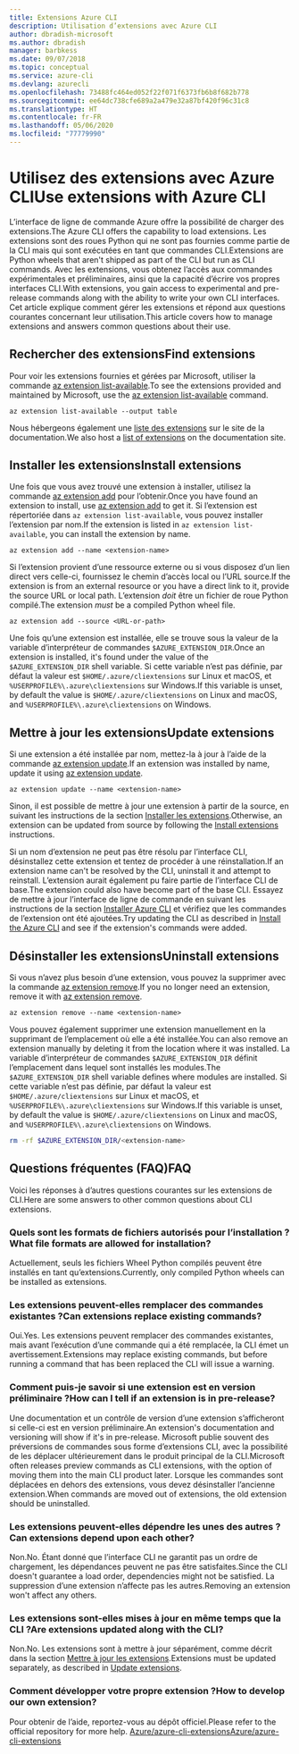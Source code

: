 ```yaml
---
title: Extensions Azure CLI
description: Utilisation d’extensions avec Azure CLI
author: dbradish-microsoft
ms.author: dbradish
manager: barbkess
ms.date: 09/07/2018
ms.topic: conceptual
ms.service: azure-cli
ms.devlang: azurecli
ms.openlocfilehash: 73488fc464ed052f22f071f6373fb6b8f682b778
ms.sourcegitcommit: ee64dc738cfe689a2a479e32a87bf420f96c31c8
ms.translationtype: HT
ms.contentlocale: fr-FR
ms.lasthandoff: 05/06/2020
ms.locfileid: "77779990"
---
```

# <a name="use-extensions-with-azure-cli"></a><span data-ttu-id="9b489-103">Utilisez des extensions avec Azure CLI</span><span class="sxs-lookup"><span data-stu-id="9b489-103">Use extensions with Azure CLI</span></span> 

<span data-ttu-id="9b489-104">L’interface de ligne de commande Azure offre la possibilité de charger des extensions.</span><span class="sxs-lookup"><span data-stu-id="9b489-104">The Azure CLI offers the capability to load extensions.</span></span> <span data-ttu-id="9b489-105">Les extensions sont des roues Python qui ne sont pas fournies comme partie de la CLI mais qui sont exécutées en tant que commandes CLI.</span><span class="sxs-lookup"><span data-stu-id="9b489-105">Extensions are Python wheels that aren't shipped as part of the CLI but run as CLI commands.</span></span>
<span data-ttu-id="9b489-106">Avec les extensions, vous obtenez l’accès aux commandes expérimentales et préliminaires, ainsi que la capacité d’écrire vos propres interfaces CLI.</span><span class="sxs-lookup"><span data-stu-id="9b489-106">With extensions, you gain access to experimental and pre-release commands along with the ability to write your own CLI interfaces.</span></span> <span data-ttu-id="9b489-107">Cet article explique comment gérer les extensions et répond aux questions courantes concernant leur utilisation.</span><span class="sxs-lookup"><span data-stu-id="9b489-107">This article covers how to manage extensions and answers common questions about their use.</span></span>

## <a name="find-extensions"></a><span data-ttu-id="9b489-108">Rechercher des extensions</span><span class="sxs-lookup"><span data-stu-id="9b489-108">Find extensions</span></span>

<span data-ttu-id="9b489-109">Pour voir les extensions fournies et gérées par Microsoft, utiliser la commande [az extension list-available](/cli/azure/extension#az-extension-list-available).</span><span class="sxs-lookup"><span data-stu-id="9b489-109">To see the extensions provided and maintained by Microsoft, use the [az extension list-available](/cli/azure/extension#az-extension-list-available) command.</span></span>

```azurecli-interactive
az extension list-available --output table
```

<span data-ttu-id="9b489-110">Nous hébergeons également une [liste des extensions](azure-cli-extensions-list.md) sur le site de la documentation.</span><span class="sxs-lookup"><span data-stu-id="9b489-110">We also host a [list of extensions](azure-cli-extensions-list.md) on the documentation site.</span></span>

## <a name="install-extensions"></a><span data-ttu-id="9b489-111">Installer les extensions</span><span class="sxs-lookup"><span data-stu-id="9b489-111">Install extensions</span></span>

<span data-ttu-id="9b489-112">Une fois que vous avez trouvé une extension à installer, utilisez la commande [az extension add](https://docs.microsoft.com/cli/azure/extension#az-extension-add) pour l’obtenir.</span><span class="sxs-lookup"><span data-stu-id="9b489-112">Once you have found an extension to install, use [az extension add](https://docs.microsoft.com/cli/azure/extension#az-extension-add) to get it.</span></span> <span data-ttu-id="9b489-113">Si l’extension est répertoriée dans `az extension list-available`, vous pouvez installer l’extension par nom.</span><span class="sxs-lookup"><span data-stu-id="9b489-113">If the extension is listed in `az extension list-available`, you can install the extension by name.</span></span>

```azurecli-interactive
az extension add --name <extension-name>
```

<span data-ttu-id="9b489-114">Si l’extension provient d’une ressource externe ou si vous disposez d’un lien direct vers celle-ci, fournissez le chemin d’accès local ou l’URL source.</span><span class="sxs-lookup"><span data-stu-id="9b489-114">If the extension is from an external resource or you have a direct link to it, provide the source URL or local path.</span></span> <span data-ttu-id="9b489-115">L’extension _doit_ être un fichier de roue Python compilé.</span><span class="sxs-lookup"><span data-stu-id="9b489-115">The extension _must_ be a compiled Python wheel file.</span></span>

```azurecli-interactive
az extension add --source <URL-or-path>
```

<span data-ttu-id="9b489-116">Une fois qu’une extension est installée, elle se trouve sous la valeur de la variable d’interpréteur de commandes `$AZURE_EXTENSION_DIR`.</span><span class="sxs-lookup"><span data-stu-id="9b489-116">Once an extension is installed, it's found under the value of the `$AZURE_EXTENSION_DIR` shell variable.</span></span> <span data-ttu-id="9b489-117">Si cette variable n’est pas définie, par défaut la valeur est `$HOME/.azure/cliextensions` sur Linux et macOS, et `%USERPROFILE%\.azure\cliextensions` sur Windows.</span><span class="sxs-lookup"><span data-stu-id="9b489-117">If this variable is unset, by default the value is `$HOME/.azure/cliextensions` on Linux and macOS, and `%USERPROFILE%\.azure\cliextensions` on Windows.</span></span>

## <a name="update-extensions"></a><span data-ttu-id="9b489-118">Mettre à jour les extensions</span><span class="sxs-lookup"><span data-stu-id="9b489-118">Update extensions</span></span>

<span data-ttu-id="9b489-119">Si une extension a été installée par nom, mettez-la à jour à l’aide de la commande [az extension update](https://docs.microsoft.com/cli/azure/extension#az-extension-update).</span><span class="sxs-lookup"><span data-stu-id="9b489-119">If an extension was installed by name, update it using [az extension update](https://docs.microsoft.com/cli/azure/extension#az-extension-update).</span></span>

```azurecli-interactive
az extension update --name <extension-name>
```

<span data-ttu-id="9b489-120">Sinon, il est possible de mettre à jour une extension à partir de la source, en suivant les instructions de la section [Installer les extensions](#install-extensions).</span><span class="sxs-lookup"><span data-stu-id="9b489-120">Otherwise, an extension can be updated from source by following the [Install extensions](#install-extensions) instructions.</span></span>

<span data-ttu-id="9b489-121">Si un nom d’extension ne peut pas être résolu par l’interface CLI, désinstallez cette extension et tentez de procéder à une réinstallation.</span><span class="sxs-lookup"><span data-stu-id="9b489-121">If an extension name can't be resolved by the CLI, uninstall it and attempt to reinstall.</span></span> <span data-ttu-id="9b489-122">L’extension aurait également pu faire partie de l’interface CLI de base.</span><span class="sxs-lookup"><span data-stu-id="9b489-122">The extension could also have become part of the base CLI.</span></span>
<span data-ttu-id="9b489-123">Essayez de mettre à jour l’interface de ligne de commande en suivant les instructions de la section [Installer Azure CLI](install-azure-cli.md) et vérifiez que les commandes de l’extension ont été ajoutées.</span><span class="sxs-lookup"><span data-stu-id="9b489-123">Try updating the CLI as described in [Install the Azure CLI](install-azure-cli.md) and see if the extension's commands were added.</span></span>

## <a name="uninstall-extensions"></a><span data-ttu-id="9b489-124">Désinstaller les extensions</span><span class="sxs-lookup"><span data-stu-id="9b489-124">Uninstall extensions</span></span>

<span data-ttu-id="9b489-125">Si vous n’avez plus besoin d’une extension, vous pouvez la supprimer avec la commande [az extension remove](https://docs.microsoft.com/cli/azure/extension#az-extension-remove).</span><span class="sxs-lookup"><span data-stu-id="9b489-125">If you no longer need an extension, remove it with [az extension remove](https://docs.microsoft.com/cli/azure/extension#az-extension-remove).</span></span>

```azurecli-interactive
az extension remove --name <extension-name>
```

<span data-ttu-id="9b489-126">Vous pouvez également supprimer une extension manuellement en la supprimant de l’emplacement où elle a été installée.</span><span class="sxs-lookup"><span data-stu-id="9b489-126">You can also remove an extension manually by deleting it from the location where it was installed.</span></span> <span data-ttu-id="9b489-127">La variable d’interpréteur de commandes `$AZURE_EXTENSION_DIR` définit l’emplacement dans lequel sont installés les modules.</span><span class="sxs-lookup"><span data-stu-id="9b489-127">The `$AZURE_EXTENSION_DIR` shell variable defines where modules are installed.</span></span>
<span data-ttu-id="9b489-128">Si cette variable n’est pas définie, par défaut la valeur est `$HOME/.azure/cliextensions` sur Linux et macOS, et `%USERPROFILE%\.azure\cliextensions` sur Windows.</span><span class="sxs-lookup"><span data-stu-id="9b489-128">If this variable is unset, by default the value is `$HOME/.azure/cliextensions` on Linux and macOS, and `%USERPROFILE%\.azure\cliextensions` on Windows.</span></span>

```bash
rm -rf $AZURE_EXTENSION_DIR/<extension-name>
```

## <a name="faq"></a><span data-ttu-id="9b489-129">Questions fréquentes (FAQ)</span><span class="sxs-lookup"><span data-stu-id="9b489-129">FAQ</span></span>

<span data-ttu-id="9b489-130">Voici les réponses à d’autres questions courantes sur les extensions de CLI.</span><span class="sxs-lookup"><span data-stu-id="9b489-130">Here are some answers to other common questions about CLI extensions.</span></span>

### <a name="what-file-formats-are-allowed-for-installation"></a><span data-ttu-id="9b489-131">Quels sont les formats de fichiers autorisés pour l’installation ?</span><span class="sxs-lookup"><span data-stu-id="9b489-131">What file formats are allowed for installation?</span></span>

<span data-ttu-id="9b489-132">Actuellement, seuls les fichiers Wheel Python compilés peuvent être installés en tant qu’extensions.</span><span class="sxs-lookup"><span data-stu-id="9b489-132">Currently, only compiled Python wheels can be installed as extensions.</span></span>

### <a name="can-extensions-replace-existing-commands"></a><span data-ttu-id="9b489-133">Les extensions peuvent-elles remplacer des commandes existantes ?</span><span class="sxs-lookup"><span data-stu-id="9b489-133">Can extensions replace existing commands?</span></span>

<span data-ttu-id="9b489-134">Oui.</span><span class="sxs-lookup"><span data-stu-id="9b489-134">Yes.</span></span> <span data-ttu-id="9b489-135">Les extensions peuvent remplacer des commandes existantes, mais avant l’exécution d’une commande qui a été remplacée, la CLI émet un avertissement.</span><span class="sxs-lookup"><span data-stu-id="9b489-135">Extensions may replace existing commands, but before running a command that has been replaced the CLI will issue a warning.</span></span>

### <a name="how-can-i-tell-if-an-extension-is-in-pre-release"></a><span data-ttu-id="9b489-136">Comment puis-je savoir si une extension est en version préliminaire ?</span><span class="sxs-lookup"><span data-stu-id="9b489-136">How can I tell if an extension is in pre-release?</span></span>

<span data-ttu-id="9b489-137">Une documentation et un contrôle de version d’une extension s’afficheront si celle-ci est en version préliminaire.</span><span class="sxs-lookup"><span data-stu-id="9b489-137">An extension's documentation and versioning will show if it's in pre-release.</span></span> <span data-ttu-id="9b489-138">Microsoft publie souvent des préversions de commandes sous forme d’extensions CLI, avec la possibilité de les déplacer ultérieurement dans le produit principal de la CLI.</span><span class="sxs-lookup"><span data-stu-id="9b489-138">Microsoft often releases preview commands as CLI extensions, with the option of moving them into the main CLI product later.</span></span> <span data-ttu-id="9b489-139">Lorsque les commandes sont déplacées en dehors des extensions, vous devez désinstaller l’ancienne extension.</span><span class="sxs-lookup"><span data-stu-id="9b489-139">When commands are moved out of extensions, the old extension should be uninstalled.</span></span> 

### <a name="can-extensions-depend-upon-each-other"></a><span data-ttu-id="9b489-140">Les extensions peuvent-elles dépendre les unes des autres ?</span><span class="sxs-lookup"><span data-stu-id="9b489-140">Can extensions depend upon each other?</span></span>

<span data-ttu-id="9b489-141">Non.</span><span class="sxs-lookup"><span data-stu-id="9b489-141">No.</span></span> <span data-ttu-id="9b489-142">Étant donné que l’interface CLI ne garantit pas un ordre de chargement, les dépendances peuvent ne pas être satisfaites.</span><span class="sxs-lookup"><span data-stu-id="9b489-142">Since the CLI doesn't guarantee a load order, dependencies might not be satisfied.</span></span> <span data-ttu-id="9b489-143">La suppression d’une extension n’affecte pas les autres.</span><span class="sxs-lookup"><span data-stu-id="9b489-143">Removing an extension won't affect any others.</span></span>

### <a name="are-extensions-updated-along-with-the-cli"></a><span data-ttu-id="9b489-144">Les extensions sont-elles mises à jour en même temps que la CLI ?</span><span class="sxs-lookup"><span data-stu-id="9b489-144">Are extensions updated along with the CLI?</span></span>

<span data-ttu-id="9b489-145">Non.</span><span class="sxs-lookup"><span data-stu-id="9b489-145">No.</span></span> <span data-ttu-id="9b489-146">Les extensions sont à mettre à jour séparément, comme décrit dans la section [Mettre à jour les extensions](#update-extensions).</span><span class="sxs-lookup"><span data-stu-id="9b489-146">Extensions must be updated separately, as described in [Update extensions](#update-extensions).</span></span>

### <a name="how-to-develop-our-own-extension"></a><span data-ttu-id="9b489-147">Comment développer votre propre extension ?</span><span class="sxs-lookup"><span data-stu-id="9b489-147">How to develop our own extension?</span></span>
<span data-ttu-id="9b489-148">Pour obtenir de l’aide, reportez-vous au dépôt officiel.</span><span class="sxs-lookup"><span data-stu-id="9b489-148">Please refer to the official repository for more help.</span></span> [<span data-ttu-id="9b489-149">Azure/azure-cli-extensions</span><span class="sxs-lookup"><span data-stu-id="9b489-149">Azure/azure-cli-extensions</span></span>](https://github.com/Azure/azure-cli/tree/master/doc/extensions)

